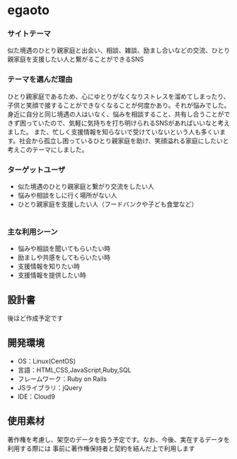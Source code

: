 # egaoto

### サイトテーマ
 似た境遇のひとり親家庭と出会い、相談、雑談、励まし合いなどの交流、ひとり親家庭を支援したい人と繋がることができるSNS
​
### テーマを選んだ理由
ひとり親家庭であるため、心にゆとりがなくなりストレスを溜めてしまったり、子供と笑顔で接することができなくなることが何度かあり。それが悩みでした。
身近に自分と同じ境遇の人はいなく、悩みを相談すること、共有し合うことができず困っていたので、気軽に気持ちを打ち明けられるSNSがあればいいなと考えました。
また、忙しく支援情報を知らないで受けていないという人も多くいます。社会から孤立し困っているひとり親家庭を助け、笑顔溢れる家庭にしたいと考えこのテーマにしました。
​
### ターゲットユーザ
* 似た境遇のひとり親家庭と繋がり交流をしたい人  
* 悩みや相談をしに行く場所がない人  
* ひとり親家庭を支援したい人（フードバンクや子ども食堂など）  
​
### 主な利用シーン
* 悩みや相談を聞いてもらいたい時
* 励ましや共感をしてもらいたい時
* 支援情報を知りたい時
* 支援情報を提供したい時

## 設計書
後ほど作成予定です
​
## 開発環境
- OS：Linux(CentOS)
- 言語：HTML,CSS,JavaScript,Ruby,SQL
- フレームワーク：Ruby on Rails
- JSライブラリ：jQuery
- IDE：Cloud9
​
## 使用素材
著作権を考慮し、架空のデータを扱う予定です。なお、今後、実在するデータを利用する際には
事前に著作権保持者と契約を結んだ上で利用します